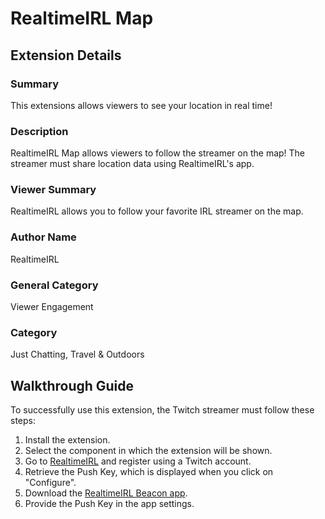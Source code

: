 # RealtimeIRL Map

## Extension Details

### Summary
This extensions allows viewers to see your location in real time!

### Description
RealtimeIRL Map allows viewers to follow the streamer on the map! The streamer must share location data using RealtimeIRL's app.

### Viewer Summary
RealtimeIRL allows you to follow your favorite IRL streamer on the map.

### Author Name
RealtimeIRL

### General Category
Viewer Engagement

### Category
Just Chatting, Travel & Outdoors

## Walkthrough Guide

To successfully use this extension, the Twitch streamer must follow these steps:
1. Install the extension.
2. Select the component in which the extension will be shown.
3. Go to [RealtimeIRL](https://rtirl.com/) and register using a Twitch account.
4. Retrieve the Push Key, which is displayed when you click on "Configure".
5. Download the [RealtimeIRL Beacon app](https://play.google.com/store/apps/details?id=com.rtirl.beacon).
6. Provide the Push Key in the app settings.

